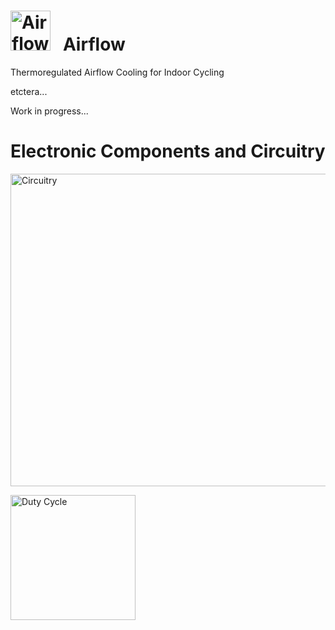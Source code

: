 # <img src="../main/images/AF_logo.png" width="64" height="64" alt="Airflow Icon"> &nbsp; Airflow

Thermoregulated Airflow Cooling for Indoor Cycling

etctera...

Work in progress...
# Electronic Components and Circuitry<br>
<img src="../main/images/AF_circuitry.png" width="900" height="500" ALIGN="center" alt="Circuitry" > <br>

<img src="../main/images/Duty_Cycle_animation.gif" width="200" height="200" ALIGN="center" alt="Duty Cycle" > <br>
